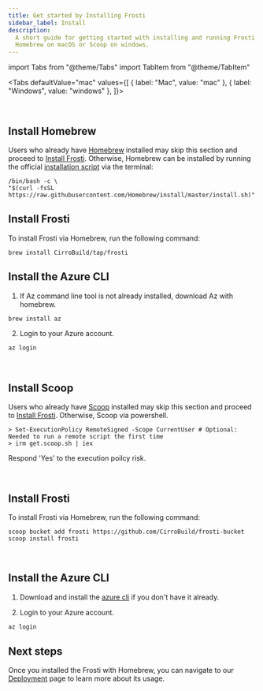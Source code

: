 ```yaml
---
title: Get started by Installing Frosti
sidebar_label: Install
description:
  A short guide for getting started with installing and running Frosti via
  Homebrew on macOS or Scoop on windows.
---
```


import Tabs from "@theme/Tabs"
import TabItem from "@theme/TabItem"


<Tabs defaultValue="mac" values={[
  { label: "Mac", value: "mac" },
  { label: "Windows", value: "windows" },
]}>

<TabItem value="mac">

<br />

## Install Homebrew

Users who already have [Homebrew](https://brew.sh/) installed may skip this section and proceed to
[Install Frosti](#install-Frosti). Otherwise, Homebrew can be installed by
running the official
[installation script](https://github.com/Homebrew/install/blob/master/install.sh)
via the terminal:

```shell
/bin/bash -c \
"$(curl -fsSL https://raw.githubusercontent.com/Homebrew/install/master/install.sh)"
```

## Install Frosti

To install Frosti via Homebrew, run the following command:

```shell
brew install CirroBuild/tap/frosti
```

## Install the Azure CLI

1. If Az command line tool is not already installed, download Az with homebrew.

```bash
brew install az
```

2. Login to your Azure account.

```bash
az login
```

</TabItem>


<TabItem value="windows">

<br />

## Install Scoop

Users who already have [Scoop](https://https://scoop.sh/) installed may skip this section and proceed to
[Install Frosti](#install-Frosti). Otherwise, Scoop via powershell.

```shell
> Set-ExecutionPolicy RemoteSigned -Scope CurrentUser # Optional: Needed to run a remote script the first time
> irm get.scoop.sh | iex
```

Respond 'Yes' to the execution poilcy risk.

<br />

## Install Frosti

To install Frosti via Homebrew, run the following command:

```shell
scoop bucket add frosti https://github.com/CirroBuild/frosti-bucket
scoop install frosti
```

<br />

## Install the Azure CLI

1. Download and install the [azure cli](https://learn.microsoft.com/en-us/cli/azure/install-azure-cli-windows?tabs=azure-cli) if you don't have it already.

2. Login to your Azure account.

```bash
az login
```

</TabItem>
</Tabs>


## Next steps

Once you installed the Frosti with Homebrew, you can navigate to our
[Deployment](/docs) page to learn more
about its usage.
